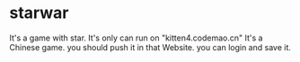 # starwar
It's a game with star.
It's only can run on "kitten4.codemao.cn"
It's a Chinese game.
you should push it in that Website.
you can login and save it.
